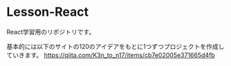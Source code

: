 # Lesson-React
React学習用のリポジトリです。

基本的には以下のサイトの120のアイデアをもとに1つずつプロジェクトを作成していきます。 
https://qiita.com/K3n_to_n17/items/cb7e02005e371665d4fb
